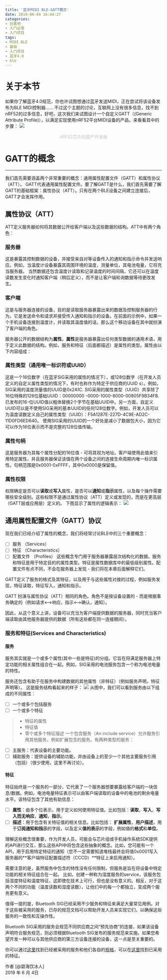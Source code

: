 ```yaml
---
title: '蓝牙MIDI BLE-GATT概念'
date: 2019-06-04 16:44:27
categories:
- 创客吧
- 入门必查
- 入门项目
tags:
- MIDI BLE
- 基础
- 入门项目
- 蓝牙4.0
- ble
---
```


# 关于本节
如果你了解蓝牙4.0规范，你也许试图想通过蓝牙发送MIDI，正在尝试将该设备发布为BLE MIDI控制器......
不过这个主题的讨论，互联网上没有很多信息，找不到nRF52的过多信息，好吧，这次我们来试图设计一个自定义GATT（(Generic Attribute Profile)），以满足实现使用nRF52平台MIDI设备的产品，来看看其中的步骤：
![](https://raw.githubusercontent.com/liruixue/muqiaosite/master/images/Arduino/ble-gatt/Gatt-home.jpg)
<center><font color=#c3c3c3>nRF52芯片的国产开发板</font></center>
<!-- more --> 


#  GATT的概念
------
我们首先需要涵盖两个非常重要的概念：通用属性配置文件（GATT）和属性协议（ATT）。
GATT代表通用属性配置文件。要了解GATT是什么，我们首先需要了解GATT的基础框架：属性协议（ATT）。只有在两个BLE设备之间建立连接后，GATT才会发挥作用。
##  属性协议（ATT）
ATT定义服务器如何将其数据公开给客户端以及这些数据的结构。ATT中有两个角色：
###  服务器
这是暴露其控制数据的设备，并接受来自对等设备传入的通知和指示命令并发送响应。例如，当温度计设备暴露其周围环境的温度，测量单位，其电池电量，它将充当服务器。 当然数据还包含温度计读取和记录温度的时间间隔，它还可以在温度读数发生变化时通知客户端（稍后定义），而不是让客户端轮询数据等待更改发生。
###  客户端
这是与服务器连接的设备，目的是读取服务器暴露出来的数据及控制服务器的行为。它是发送命令和请求并接受传入通知和指示的设备。在前面的示例中，如果一个手机设备连接到温度计，并读取其温度值的话，那么这个移动设备在其中就扮演了客户端的角色。

服务器公开的数据结构为**属性**。**属性**是服务器暴露出任何类型数据的通用术语，用于定义此数据的结构。例如，服务和特征（后面都描述）是属性的类型。属性由以下内容组成：
###  属性类型（通用唯一标识符或UUID）
这是一个16位数字（在蓝牙SIG采用的属性的情况下），或128位数字（在开发人员定义的自定义属性类型的情况下，有时也称作为特定于供应商的UUID s）。例如，SIG采用的温度测量值的U​​UID是0x2A1C. SIG采用的属性类型（UUID）共享除了16位特殊的128位基础UUID：00000000 -0000-1000-8000-00805F9B34FB. 已发布的16-位UUID值以粗体替换2个字节在基础UUID中。另一方面，自定义UUID可以是不使用SIG采用的基本UUID的任何128位数字。例如，开发人员可以为温度读数定义自己的属性类型（UUID）：F5A1287E-227D-4C9E-AD2C-11D0FD6ED640。
使用SIG采用的UUID的一个好处是减小了数据包大小，因为它可以作为16位表示而不是完整的128位值传输。
###  属性句柄
这是服务器为其每个属性分配的16位值 - 可将其视为地址。客户端使用此值来引用特定属性，并且服务器保证该值在两个设备之间的连接生命周期内唯一标识属性。句柄范围是0x0001-0xFFFF，其中0x0000是保留值。
###  属性权限
权限确定是否可以**读取**或**写入**属性，是否可以**通知**或**指示**属性，以及每个操作需要哪些安全级别。这些权限不是通过属性协议（ATT）定义或发现的，而是在更高层（GATT层或应用层）定义的。
下图显示了属性的逻辑表示：
![](https://raw.githubusercontent.com/liruixue/muqiaosite/master/images/Arduino/ble-gatt/Attribute-structure.png)

##  通用属性配置文件（GATT）协议
现在我们已经介绍了属性的概念，我们将经常讨论BLE中的三个重要概念：
- [ ] 服务 （Services）
- [ ] 特征 （Characteristics）
- [ ] 配置文件 （Profiles）
这些概念专门用于服务器暴露层次结构化的数据。服务和特征是用于特定目的的属性类型。特征是属性数据库中的最低级别属性。配置文件有点不同，不会在服务器上发现 -​​ 我们将在本章后面解释它们。

GATT定义了服务的格式及其特征，以及用于与这些属性对接的过程，例如服务发现，特征读取，特征写入，通知和指示。

GATT 扮演与属性协议（ATT）相同的角色。角色不是按设备设置的 - 而是根据事务确定的（例如请求⟷响应，指示⟷确认，通知）。

因此，从这个意义上讲，设备可以充当为客户端提供数据的服务器，同时充当客户端读取由其他服务器提供的数据（所有这些都在同一连接期间）。

###  服务和特征(Services and Characteristics)
####  服务
服务其实就是一个或多个属性(其中一些是特征)的分组。它旨在将满足服务器上特定功能的相关属性组合在一起。例如，SIG采用的电池服务包含一个称为电池电量的特性。

服务还包含有助于在服务中构建数据的其他属性（非特征）（例如服务声明，特征声明等）。
这是服务结构看起来的样子：
![](https://raw.githubusercontent.com/liruixue/muqiaosite/master/images/Arduino/ble-gatt/Service-charactersitic.png)
从图中，我们可以看到服务由以下组成的不同属性：
- [ ] 一个或多个包括服务
- [ ] 一个或多个特征
> * 特征的属性
> * 特征值
> * 零个或多个特征描述
一个包含服务（An include service）允许服务引用其他服务，例如扩展包含的服务。有两种类型的服务：
- [ ] 主服务：代表设备的主要功能。
- [ ] 辅助服务：提供设备的辅助功能，并由设备上的至少一个其他主要服务引用（包括）（很少使用，这里不再讨论）。

####  特征
特征始终是一个服务的一部分，它代表了一个服务器想要暴露给客户端的一块信息/数据。例如，电池电量特征表示可以由客户端读取的设备中的电池的剩余电量水平。该特征包含了其他有助信息：
- [ ] **属性**：由多个位表示，用于定义如何使用特征值。比如包括：**读取**，**写入**，**写入而无响应**，**通知**，**指示**。
- [ ] **描述**：用于包含有关特征值的相关信息。比如包括：  **扩展属性**，**用户描述**，用于**订阅通知和指示**的字段，以及定义**值的表示**的字段，例如值的**格式**和**单位**。

理解这些概念很重要，作为开发人员，可能会与芯片组或手机操作系统SDK提供的API进行交互，那么这些API中将包含这些抽象的概念。比如，您可能有一个API，用于启用特定特征的通知（您不一定需要知道堆栈最终会将值0x0001写入服务器的**客户端特征配置描述符（CCCD）**特征上来启用通知）。

需要注意的是，虽然服务中包含的特性没有任何限制，但服务是旨在将设备中特定功能的相关特征组合在一起。
比如，创建一种称为湿度服务的service，该服务包括湿度特征和温度特征，这即使在技术上可行，但也是没有意义的。相反，对于这两个不同的功能（温度读数和湿度读数），让他们中的每一个都独立，变成两个服务更有意义。

值得一提的是，Bluetooth SIG已经采用不少服务和特征来满足大量常见用例。对于这些被采用的服务，已存的规范文档可以帮助开发人员来实现它们，以确保这些服务的一致性和互操作性。

Bluetooth SIG采用的服务会规范不同供应商之间“预先协商”的连接，如果该设备声明符合服务规范，则必须根据Bluetooth SIG发布的服务规范来实施。如果您希望开发一种可以与其他供应商的第三方设备连接的设备，这一点是至关重要的。

你可以通过[这里](https://www.bluetooth.com/specifications/gatt/services/)找到已经被采用的服务和他们各自的[规格](https://www.bluetooth.com/specifications/gatt/)，可以在[这里](https://www.bluetooth.com/specifications/gatt/characteristics)找到已采用的特征。


作者 [@碧海饮冰人]    
2019 年 6 月 4日    


